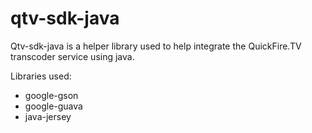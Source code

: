 qtv-sdk-java
============

Qtv-sdk-java is a helper library used to help integrate the QuickFire.TV transcoder service using java.

Libraries used:

 - google-gson
 - google-guava
 - java-jersey
